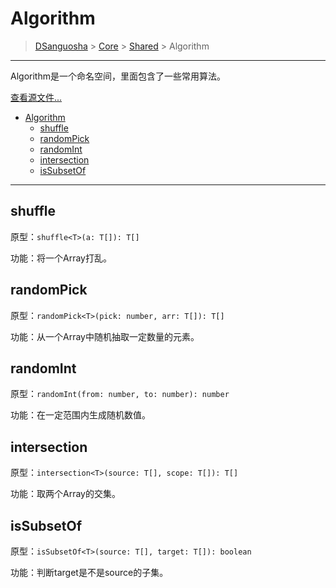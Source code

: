 # Algorithm

> [DSanguosha](../index.md) > [Core](./core-index.md) > [Shared](./shared-index.md) > Algorithm

___

Algorithm是一个命名空间，里面包含了一些常用算法。

[查看源文件...](../../src/core/shares/libs/algorithm/index.ts)

- [Algorithm](#algorithm)
  - [shuffle](#shuffle)
  - [randomPick](#randompick)
  - [randomInt](#randomint)
  - [intersection](#intersection)
  - [isSubsetOf](#issubsetof)

___

## shuffle
  
  原型：`shuffle<T>(a: T[]): T[]`

  功能：将一个Array打乱。

## randomPick

  原型：`randomPick<T>(pick: number, arr: T[]): T[]`

  功能：从一个Array中随机抽取一定数量的元素。

## randomInt

  原型：`randomInt(from: number, to: number): number`

  功能：在一定范围内生成随机数值。

## intersection

  原型：`intersection<T>(source: T[], scope: T[]): T[]`

  功能：取两个Array的交集。

## isSubsetOf

  原型：`isSubsetOf<T>(source: T[], target: T[]): boolean`

  功能：判断target是不是source的子集。
